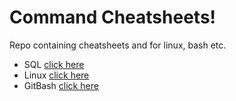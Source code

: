 # Command Cheatsheets!
Repo containing cheatsheets and for linux, bash etc.  

- SQL [click here](https://github.com/gia-bartlett/command_cheatsheets/blob/master/sql)  
- Linux [click here](https://github.com/gia-bartlett/command_cheatsheets/blob/master/linux.md)  
- GitBash [click here]()  
